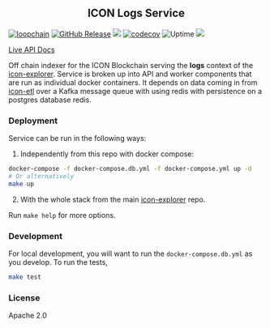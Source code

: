 <p align="center">
  <h2 align="center">ICON Logs Service</h2>
</p>

[![loopchain](https://img.shields.io/badge/ICON-API-blue?logoColor=white&logo=icon&labelColor=31B8BB)](https://shields.io) [![GitHub Release](https://img.shields.io/github/release/geometry-labs/icon-logs.svg?style=flat)]() ![](https://github.com/geometry-labs/icon-logs/workflows/push-main/badge.svg?branch=main) [![codecov](https://codecov.io/gh/geometry-labs/icon-logs/branch/main/graph/badge.svg)](https://codecov.io/gh/geometry-labs/icon-logs) ![Uptime](https://img.shields.io/endpoint?url=https%3A%2F%2Fraw.githubusercontent.com%2Fgeometry-labs%2Ficon-status-page%2Fmaster%2Fapi%2Fdev-logs-service%2Fuptime.json) ![](https://img.shields.io/github/license/geometry-labs/icon-logs)

[Live API Docs](https://explorer.icon.geometry-dev.net/api/v1/logs/docs/)

Off chain indexer for the ICON Blockchain serving the **logs** context of the [icon-explorer](https://github.com/geometry-labs/icon-explorer). Service is broken up into API and worker components that are run as individual docker containers. It depends on data coming in from [icon-etl](https://github.com/geometry-labs/icon-etl) over a Kafka message queue with using redis with persistence on a postgres database redis. 

### Deployment 

Service can be run in the following ways:

1. Independently from this repo with docker compose:
```bash
docker-compose -f docker-compose.db.yml -f docker-compose.yml up -d
# Or alternatively 
make up 
```   

2. With the whole stack from the main [icon-explorer](https://github.com/geometry-labs/icon-explorer) repo. 

Run `make help` for more options. 

### Development 

For local development, you will want to run the `docker-compose.db.yml` as you develop. To run the tests, 

```bash
make test 
```

### License 

Apache 2.0

